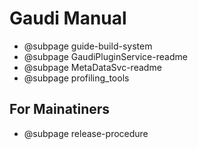 Gaudi Manual
============

* @subpage guide-build-system
* @subpage GaudiPluginService-readme
* @subpage MetaDataSvc-readme
* @subpage profiling_tools

## For Mainatiners

* @subpage release-procedure
